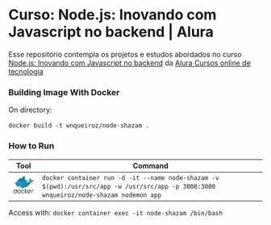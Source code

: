 # Curso: Node.js: Inovando com Javascript no backend | Alura

Esse repositório contempla os projetos e estudos abordados no curso [Node.js: Inovando com Javascript no backend](https://cursos.alura.com.br/course/node-js) da [Alura Cursos online de tecnologia](https://www.alura.com.br/)

### Building Image With Docker

On directory: 

```
docker build -t wnqueiroz/node-shazam .
```
### How to Run

Tool      | Command
--------- | -------
<img src="docker.png" alt="Docker" width="75"/>    | ```docker container run -d -it --name node-shazam -v $(pwd):/usr/src/app -w /usr/src/app -p 3000:3000 wnqueiroz/node-shazam nodemon app``` | test

Access with: `docker container exec -it node-shazam /bin/bash`
